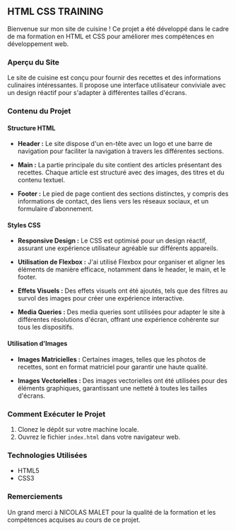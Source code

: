 ## HTML CSS TRAINING

Bienvenue sur mon site de cuisine ! Ce projet a été développé dans le cadre de ma formation en HTML et CSS pour améliorer mes compétences en développement web.

### Aperçu du Site

Le site de cuisine est conçu pour fournir des recettes et des informations culinaires intéressantes. Il propose une interface utilisateur conviviale avec un design réactif pour s'adapter à différentes tailles d'écrans.

### Contenu du Projet

#### Structure HTML

- **Header :** Le site dispose d'un en-tête avec un logo et une barre de navigation pour faciliter la navigation à travers les différentes sections.
  
- **Main :** La partie principale du site contient des articles présentant des recettes. Chaque article est structuré avec des images, des titres et du contenu textuel.

- **Footer :** Le pied de page contient des sections distinctes, y compris des informations de contact, des liens vers les réseaux sociaux, et un formulaire d'abonnement.

#### Styles CSS

- **Responsive Design :** Le CSS est optimisé pour un design réactif, assurant une expérience utilisateur agréable sur différents appareils.

- **Utilisation de Flexbox :** J'ai utilisé Flexbox pour organiser et aligner les éléments de manière efficace, notamment dans le header, le main, et le footer.

- **Effets Visuels :** Des effets visuels ont été ajoutés, tels que des filtres au survol des images pour créer une expérience interactive.

- **Media Queries :** Des media queries sont utilisées pour adapter le site à différentes résolutions d'écran, offrant une expérience cohérente sur tous les dispositifs.

#### Utilisation d'Images

- **Images Matricielles :** Certaines images, telles que les photos de recettes, sont en format matriciel pour garantir une haute qualité.

- **Images Vectorielles :** Des images vectorielles ont été utilisées pour des éléments graphiques, garantissant une netteté à toutes les tailles d'écrans.

### Comment Exécuter le Projet

1. Clonez le dépôt sur votre machine locale.
2. Ouvrez le fichier `index.html` dans votre navigateur web.

### Technologies Utilisées

- HTML5
- CSS3

### Remerciements

Un grand merci à NICOLAS MALET pour la qualité de la formation et les compétences acquises au cours de ce projet.



 <!-- ANCHOR __________________________________________________________________________________________Fichier de Renaud Mercier___________________________________________________________________________________  -->
